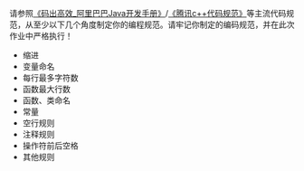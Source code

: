 请参照[《码出高效_阿里巴巴Java开发手册》](https://github.com/chjw8016/alibaba-java-style-guide)/[《腾讯c++代码规范》](https://files-cdn.cnblogs.com/files/juking/%E8%85%BE%E8%AE%AFCplusplus%E7%BC%96%E7%A0%81%E8%A7%84%E8%8C%83.pdf)等主流代码规范，从至少以下几个角度制定你的编程规范。请牢记你制定的编码规范，并在此次作业中严格执行！
* 缩进
* 变量命名
* 每行最多字符数
* 函数最大行数
* 函数、类命名
* 常量
* 空行规则
* 注释规则
* 操作符前后空格
* 其他规则

